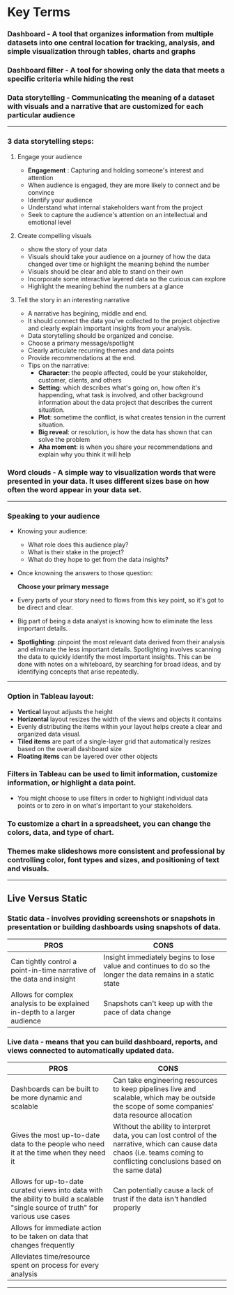 # Key Terms

### Dashboard - A tool that organizes information from multiple datasets into one central location for tracking, analysis, and simple visualization through tables, charts and graphs

### Dashboard filter - A tool for showing only the data that meets a specific criteria while hiding the rest

### Data storytelling - Communicating the meaning of a dataset with visuals and a narrative that are customized for each particular audience

---

### 3 data storytelling steps:

1. Engage your audience

   - **Engagement** : Capturing and holding someone's interest and attention
   - When audience is engaged, they are more likely to connect and be convince
   - Identify your audience
   - Understand what internal stakeholders want from the project
   - Seek to capture the audience's attention on an intellectual and emotional level

2. Create compelling visuals

   - show the story of your data
   - Visuals should take your audience on a journey of how the data changed over time or highlight the meaning behind the number
   - Visuals should be clear and able to stand on their own
   - Incorporate some interactive layered data so the curious can explore
   - Highlight the meaning behind the numbers at a glance

3. Tell the story in an interesting narrative

   - A narrative has begining, middle and end.
   - It should connect the data you've collected to the project objective and clearly explain important insights from your analysis.
   - Data storytelling should be organized and concise.
   - Choose a primary message/spotlight
   - Clearly articulate recurring themes and data points
   - Provide recommendations at the end.
   - Tips on the narrative:
     - **Character**: the people affected, could be your stakeholder, customer, clients, and others
     - **Setting**: which describes what's going on, how often it's happending, what task is involved, and other background information about the data project that describes the current situation.
     - **Plot**: sometime the conflict, is what creates tension in the current situation.
     - **Big reveal**: or resolution, is how the data has shown that can solve the problem
     - **Aha moment**: is when you share your recommendations and explain why you think it will help

### Word clouds - A simple way to visualization words that were presented in your data. It uses different sizes base on how often the word appear in your data set.

---

### Speaking to your audience

- Knowing your audience:

  - What role does this audience play?
  - What is their stake in the project?
  - What do they hope to get from the data insights?

- Once knowning the answers to those question:

  **Choose your primary message**

- Every parts of your story need to flows from this key point, so it's got to be direct and clear.

- Big part of being a data analyst is knowing how to eliminate the less important details.

- **Spotlighting**: pinpoint the most relevant data derived from their analysis and eliminate the less important details. Spotlighting involves scanning the data to quickly identify the most important insights. This can be done with notes on a whiteboard, by searching for broad ideas, and by identifying concepts that arise repeatedly.

---

### Option in Tableau layout:

- **Vertical** layout adjusts the height
- **Horizontal** layout resizes the width of the views and objects it contains
- Evenly distributing the items within your layout helps create a clear and organized data visual.
- **Tiled items** are part of a single-layer grid that automatically resizes based on the overall dashboard size
- **Floating items** can be layered over other objects

### Filters in Tableau can be used to limit information, customize information, or highlight a data point.

- You might choose to use filters in order to highlight individual data points or to zero in on what's important to your stakeholders.

### To customize a chart in a spreadsheet, you can change the colors, data, and type of chart.

### Themes make slideshows more consistent and professional by controlling color, font types and sizes, and positioning of text and visuals.

---

## Live Versus Static

### **Static data** - involves providing screenshots or snapshots in presentation or building dashboards using snapshots of data.

| PROS                                                                      | CONS                                                                                                          |
| ------------------------------------------------------------------------- | ------------------------------------------------------------------------------------------------------------- |
| Can tightly control a point-in-time narrative of the data and insight     | Insight immediately begins to lose value and continues to do so the longer the data remains in a static state |
| Allows for complex analysis to be explained in-depth to a larger audience | Snapshots can't keep up with the pace of data change                                                          |

### **Live data** - means that you can build dashboard, reports, and views connected to automatically updated data.

| PROS                                                                                                                              | CONS                                                                                                                                                                           |
| --------------------------------------------------------------------------------------------------------------------------------- | ------------------------------------------------------------------------------------------------------------------------------------------------------------------------------ |
| Dashboards can be built to be more dynamic and scalable                                                                           | Can take engineering resources to keep pipelines live and scalable, which may be outside the scope of some companies' data resource allocation                                 |
| Gives the most up-to-date data to the people who need it at the time when they need it                                            | Without the ability to interpret data, you can lost control of the narrative, which can cause data chaos (i.e. teams coming to conflicting conclusions based on the same data) |
| Allows for up-to-date curated views into data with the ability to build a scalable "single source of truth" for various use cases | Can potentially cause a lack of trust if the data isn't handled properly                                                                                                       |
| Allows for immediate action to be taken on data that changes frequently                                                           |                                                                                                                                                                                |
| Alleviates time/resource spent on process for every analysis                                                                      |                                                                                                                                                                                |

---
